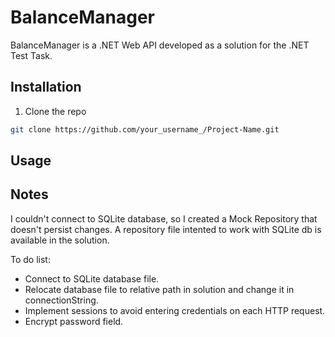 # BalanceManager

BalanceManager is a .NET Web API developed as a solution for the .NET Test Task.

## Installation

1. Clone the repo
```bash
git clone https://github.com/your_username_/Project-Name.git 
```

## Usage

## Notes

I couldn't connect to SQLite database, so I created a Mock Repository that doesn't persist changes. A repository file intented to work with SQLite db is available in the solution.

To do list:
- Connect to SQLite database file.
- Relocate database file to relative path in solution and change it in connectionString.
- Implement sessions to avoid entering credentials on each HTTP request.
- Encrypt password field.

